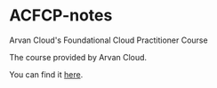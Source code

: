 # ACFCP-notes
Arvan Cloud's Foundational Cloud Practitioner Course

The course provided by Arvan Cloud.

You can find it [here](https://academy.arvancloud.ir/courses/foundational-cloud-practitioner/).

